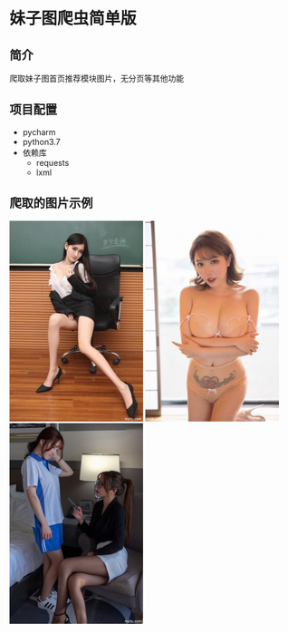 
# 妹子图爬虫简单版

## 简介
爬取妹子图首页推荐模块图片，无分页等其他功能

## 项目配置
- pycharm
- python3.7
- 依赖库
  - requests
  - lxml

## 爬取的图片示例
![图片示例1](https://github.com/albert-lii/py3-sample-market/blob/master/meizitu_simple_spider/download/19.jpg)
![图片示例2](https://github.com/albert-lii/py3-sample-market/blob/master/meizitu_simple_spider/download/9.jpg)
![图片示例3](https://github.com/albert-lii/py3-sample-market/blob/master/meizitu_simple_spider/download/20.jpg)
